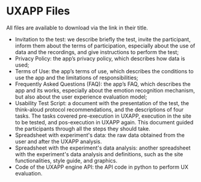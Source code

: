# UXAPP Files

All files are available to download via the link in their title.

- Invitation to the test: we describe briefly the test, invite the participant, inform them about the terms of participation, especially about the use of data and the recordings, and give instructions to perform the test;
- Privacy Policy: the app’s privacy policy, which describes how data is used;
- Terms of Use: the app’s terms of use, which describes the conditions to use the app and the limitations of responsibilities;
- Frequently Asked Questions (FAQ): the app’s FAQ, which describes the app and its works, especially about the emotion recognition mechanism, but also about the user experience evaluation model;
- Usability Test Script: a document with the presentation of the test, the think-aloud protocol recommendations, and the descriptions of four tasks. The tasks covered pre-execution in UXAPP, execution in the site to be tested, and pos-execution in UXAPP again. This document guided the participants through all the steps they should take.
- Spreadsheet with experiment's data: the raw data obtained from the user and after the UXAPP analysis.
- Spreadsheet with the experiment's data analysis: another spreadsheet with the experiment's data analysis and definitions, such as the site functionalities, style guide, and graphics.
- Code of the UXAPP engine API: the API code in python to perform UX evaluation.

